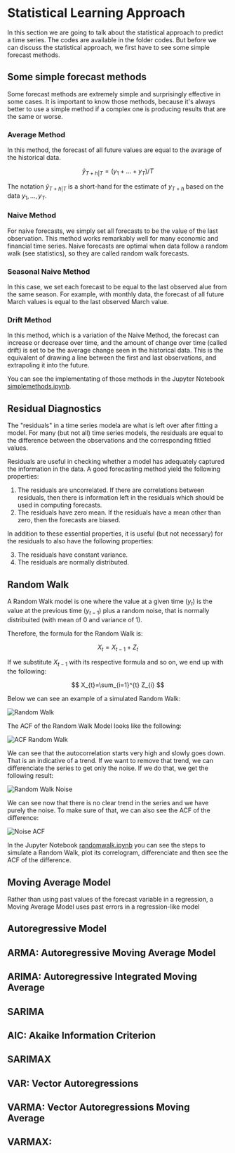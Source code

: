 # Statistical Learning Approach

In this section we are going to talk about the statistical approach to predict a time series. The codes are available in the folder codes. But before we can discuss the statistical approach, we first have to see some simple forecast methods.

## Some simple forecast methods

Some forecast methods are extremely simple and surprisingly effective in some cases. It is important to know those methods, because it's always better to use a simple method if a complex one is producing results that are the same or worse.

### Average Method

In this method, the forecast of all future values are equal to the avarage of the historical data.

$$ ŷ_{T+h|T} = (y_1 + ... + y_T)/T $$

The notation $ŷ_{T+h|T}$ is a short-hand for the estimate of $y_{T+h}$ based on the data $y_1,...,y_T$.

### Naive Method

For naive forecasts, we simply set all forecasts to be the value of the last observation. This method works remarkably well for many economic and financial time series. Naive forecasts are optimal when data follow a random walk (see statistics), so they are called random walk forecasts.

### Seasonal Naive Method

In this case, we set each forecast to be equal to the last observed alue from the same season. For example, with monthly data, the forecast of all future March values is equal to the last observed March value.

### Drift Method

In this method, which is a variation of the Naive Method, the forecast can increase or decrease over time, and the amount of change over time (called drift) is set to be the average change seen in the historical data. This is the equivalent of drawing a line between the first and last observations, and extrapoling it into the future.

You can see the implementating of those methods in the Jupyter Notebook [simplemethods.ipynb](codes/simplemethods.ipynb).

## Residual Diagnostics

The "residuals" in a time series modela are what is left over after fitting a model. For many (but not all) time series models, the residuals are equal to the difference between the observations and the corresponding fittied values.

Residuals are useful in checking whether a model has adequately captured the information in the data. A good forecasting method yield the following properties:

1. The residuals are uncorrelated. If there are correlations between residuals, then there is information left in the residuals which should be used in computing forecasts.
2. The residuals have zero mean. If the residuals have a mean other than zero, then the forecasts are biased.

In addition to these essential properties, it is useful (but not necessary) for the residuals to also have the following properties:

3. The residuals have constant variance.
4. The residuals are normally distributed.

## Random Walk

A Random Walk model is one where the value at a given time $(y_t)$ is the value at the previous time $(y_{t-1})$ plus a random noise, that is normally distribuited (with mean of 0 and variance of 1). 

Therefore, the formula for the Random Walk is:

$$ X_{t} = X_{t-1} + Z_{t} $$

If we substitute $X_{t-1}$ with its respective formula and so on, we end up with the following:

$$ X_{t}=\sum_{i=1}^{t} Z_{i} $$

Below we can see an example of a simulated Random Walk:

![Random Walk](../images/randomwalk.png)

The ACF of the Random Walk Model looks like the following:

![ACF Random Walk](../images/ACFRandomWalk.png)

We can see that the autocorrelation starts very high and slowly goes down. That is an indicative of a trend. If we want to remove that trend, we can differenciate the series to get only the noise. If we do that, we get the following result:

![Random Walk Noise](../images/randomwalknoise.png)

We can see now that there is no clear trend in the series and we have purely the noise. To make sure of that, we can also see the ACF of the difference:

![Noise ACF](../images/ACFnoise.png)

In the Jupyter Notebook [randomwalk.ipynb](./codes/randomwalk.ipynb) you can see the steps to simulate a Random Walk, plot its correlogram, differenciate and then see the ACF of the difference.

## Moving Average Model 

Rather than using past values of the forecast variable in a regression, a Moving Average Model uses past errors in a regression-like model

## Autoregressive Model

## ARMA: Autoregressive Moving Average Model

## ARIMA: Autoregressive Integrated Moving Average

## SARIMA

## AIC: Akaike Information Criterion

## SARIMAX

## VAR: Vector Autoregressions

## VARMA: Vector Autoregressions Moving Average

## VARMAX: 